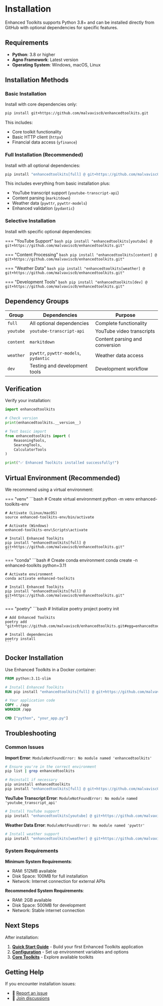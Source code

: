 # Installation

Enhanced Toolkits supports Python 3.8+ and can be installed directly from GitHub with optional dependencies for specific features.

## Requirements

- **Python**: 3.8 or higher
- **Agno Framework**: Latest version
- **Operating System**: Windows, macOS, Linux

## Installation Methods

### Basic Installation

Install with core dependencies only:

```bash
pip install git+https://github.com/malvavisc0/enhancedtoolkits.git
```

This includes:
- Core toolkit functionality
- Basic HTTP client (`httpx`)
- Financial data access (`yfinance`)

### Full Installation (Recommended)

Install with all optional dependencies:

```bash
pip install "enhancedtoolkits[full] @ git+https://github.com/malvavisc0/enhancedtoolkits.git"
```

This includes everything from basic installation plus:
- YouTube transcript support (`youtube-transcript-api`)
- Content parsing (`markitdown`)
- Weather data (`pywttr`, `pywttr-models`)
- Enhanced validation (`pydantic`)

### Selective Installation

Install with specific optional dependencies:

=== "YouTube Support"
    ```bash
    pip install "enhancedtoolkits[youtube] @ git+https://github.com/malvavisc0/enhancedtoolkits.git"
    ```

=== "Content Processing"
    ```bash
    pip install "enhancedtoolkits[content] @ git+https://github.com/malvavisc0/enhancedtoolkits.git"
    ```

=== "Weather Data"
    ```bash
    pip install "enhancedtoolkits[weather] @ git+https://github.com/malvavisc0/enhancedtoolkits.git"
    ```

=== "Development Tools"
    ```bash
    pip install "enhancedtoolkits[dev] @ git+https://github.com/malvavisc0/enhancedtoolkits.git"
    ```

## Dependency Groups

| Group | Dependencies | Purpose |
|-------|-------------|---------|
| `full` | All optional dependencies | Complete functionality |
| `youtube` | `youtube-transcript-api` | YouTube video transcripts |
| `content` | `markitdown` | Content parsing and conversion |
| `weather` | `pywttr`, `pywttr-models`, `pydantic` | Weather data access |
| `dev` | Testing and development tools | Development workflow |

## Verification

Verify your installation:

```python
import enhancedtoolkits

# Check version
print(enhancedtoolkits.__version__)

# Test basic import
from enhancedtoolkits import (
    ReasoningTools,
    SearxngTools,
    CalculatorTools
)

print("✅ Enhanced Toolkits installed successfully!")
```

## Virtual Environment (Recommended)

We recommend using a virtual environment:

=== "venv"
    ```bash
    # Create virtual environment
    python -m venv enhanced-toolkits-env
    
    # Activate (Linux/macOS)
    source enhanced-toolkits-env/bin/activate
    
    # Activate (Windows)
    enhanced-toolkits-env\Scripts\activate
    
    # Install Enhanced Toolkits
    pip install "enhancedtoolkits[full] @ git+https://github.com/malvavisc0/enhancedtoolkits.git"
    ```

=== "conda"
    ```bash
    # Create conda environment
    conda create -n enhanced-toolkits python=3.11
    
    # Activate environment
    conda activate enhanced-toolkits
    
    # Install Enhanced Toolkits
    pip install "enhancedtoolkits[full] @ git+https://github.com/malvavisc0/enhancedtoolkits.git"
    ```

=== "poetry"
    ```bash
    # Initialize poetry project
    poetry init
    
    # Add Enhanced Toolkits
    poetry add "git+https://github.com/malvavisc0/enhancedtoolkits.git#egg=enhancedtoolkits[full]"
    
    # Install dependencies
    poetry install
    ```

## Docker Installation

Use Enhanced Toolkits in a Docker container:

```dockerfile
FROM python:3.11-slim

# Install Enhanced Toolkits
RUN pip install "enhancedtoolkits[full] @ git+https://github.com/malvavisc0/enhancedtoolkits.git"

# Your application code
COPY . /app
WORKDIR /app

CMD ["python", "your_app.py"]
```

## Troubleshooting

### Common Issues

**Import Error**: `ModuleNotFoundError: No module named 'enhancedtoolkits'`
```bash
# Ensure you're in the correct environment
pip list | grep enhancedtoolkits

# Reinstall if necessary
pip uninstall enhancedtoolkits
pip install "enhancedtoolkits[full] @ git+https://github.com/malvavisc0/enhancedtoolkits.git"
```

**YouTube Transcript Error**: `ModuleNotFoundError: No module named 'youtube_transcript_api'`
```bash
# Install YouTube support
pip install "enhancedtoolkits[youtube] @ git+https://github.com/malvavisc0/enhancedtoolkits.git"
```

**Weather Data Error**: `ModuleNotFoundError: No module named 'pywttr'`
```bash
# Install weather support
pip install "enhancedtoolkits[weather] @ git+https://github.com/malvavisc0/enhancedtoolkits.git"
```

### System Requirements

**Minimum System Requirements**:
- RAM: 512MB available
- Disk Space: 100MB for full installation
- Network: Internet connection for external APIs

**Recommended System Requirements**:
- RAM: 2GB available
- Disk Space: 500MB for development
- Network: Stable internet connection

## Next Steps

After installation:

1. **[Quick Start Guide](quick-start.md)** - Build your first Enhanced Toolkits application
2. **[Configuration](configuration.md)** - Set up environment variables and options
3. **[Core Toolkits](../toolkits/index.md)** - Explore available toolkits

## Getting Help

If you encounter installation issues:

<!-- - 📖 Check our [FAQ](../developer/faq.md) -->
- 🐛 [Report an issue](https://github.com/malvavisc0/enhancedtoolkits/issues)
- 💬 [Join discussions](https://github.com/malvavisc0/enhancedtoolkits/discussions)
